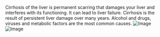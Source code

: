 Cirrhosis of the liver is permanent scarring that damages your liver and interferes with its functioning. It can lead to liver failure. Cirrhosis is the result of persistent liver damage over many years. Alcohol and drugs, viruses and metabolic factors are the most common causes.
![Image](https://github.com/user-attachments/assets/d91b3d14-dbb5-40b5-a4b6-6dff0713eab7)
![Image](https://github.com/user-attachments/assets/c40c0e36-a98e-4cb0-8d4a-7d283ba2cd21)

